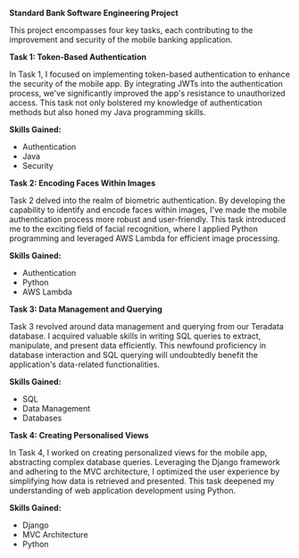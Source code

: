 **Standard Bank Software Engineering Project**

This project encompasses four key tasks, each contributing to the improvement and security of the mobile banking application. 

**Task 1: Token-Based Authentication**

In Task 1, I focused on implementing token-based authentication to enhance the security of the mobile app. By integrating JWTs into the authentication process, we've significantly improved the app's resistance to unauthorized access. This task not only bolstered my knowledge of authentication methods but also honed my Java programming skills.

**Skills Gained:**
- Authentication
- Java
- Security

**Task 2: Encoding Faces Within Images**

Task 2 delved into the realm of biometric authentication. By developing the capability to identify and encode faces within images, I've made the mobile authentication process more robust and user-friendly. This task introduced me to the exciting field of facial recognition, where I applied Python programming and leveraged AWS Lambda for efficient image processing.

**Skills Gained:**
- Authentication
- Python
- AWS Lambda

**Task 3: Data Management and Querying**

Task 3 revolved around data management and querying from our Teradata database. I acquired valuable skills in writing SQL queries to extract, manipulate, and present data efficiently. This newfound proficiency in database interaction and SQL querying will undoubtedly benefit the application's data-related functionalities.

**Skills Gained:**
- SQL
- Data Management
- Databases

**Task 4: Creating Personalised Views**

In Task 4, I worked on creating personalized views for the mobile app, abstracting complex database queries. Leveraging the Django framework and adhering to the MVC architecture, I optimized the user experience by simplifying how data is retrieved and presented. This task deepened my understanding of web application development using Python.

**Skills Gained:**
- Django
- MVC Architecture
- Python
